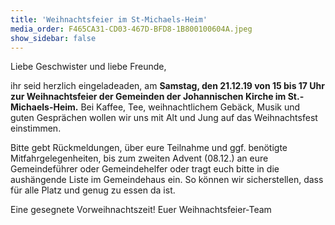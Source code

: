 ```yaml
---
title: 'Weihnachtsfeier im St-Michaels-Heim'
media_order: F465CA31-CD03-467D-BFD8-1B800100604A.jpeg
show_sidebar: false
---
```


Liebe Geschwister und liebe Freunde,

ihr seid herzlich eingeladeaden, am **Samstag, den 21.12.19 von 15 bis 17 Uhr zur Weihnachtsfeier der Gemeinden der Johannischen Kirche im St.-Michaels-Heim.** Bei Kaffee, Tee, weihnachtlichem Gebäck, Musik und guten Gesprächen wollen wir uns mit Alt und Jung auf das Weihnachtsfest einstimmen.

Bitte gebt Rückmeldungen, über eure Teilnahme und ggf. benötigte Mitfahrgelegenheiten, bis zum zweiten Advent (08.12.) an eure Gemeindeführer oder Gemeindehelfer oder tragt euch bitte in die aushängende Liste im Gemeindehaus ein. So können wir sicherstellen, dass für alle Platz und genug zu essen da ist.

Eine gesegnete Vorweihnachtszeit!
Euer Weihnachtsfeier-Team